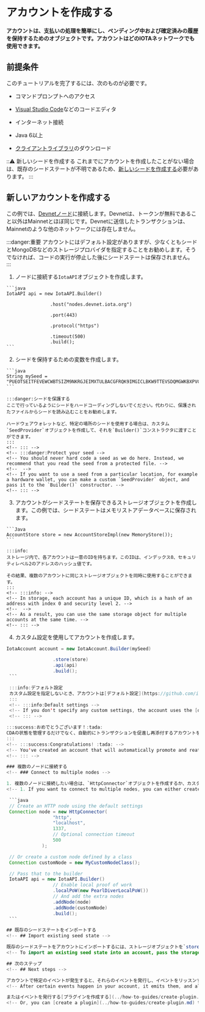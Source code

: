 # アカウントを作成する
<!-- # Create an account -->

**アカウントは、支払いの処理を簡単にし、ペンディング中および確定済みの履歴を保持するためのオブジェクトです。アカウントはどのIOTAネットワークでも使用できます。**
<!-- **An account is an object that makes it easier to handle payments and keep a history of pending and confirmed ones. You can use your account on any IOTA network.** -->

## 前提条件
<!-- ## Prerequisites -->

このチュートリアルを完了するには、次のものが必要です。
<!-- To complete this tutorial, you need the following: -->

* コマンドプロンプトへのアクセス
<!-- * Access to a command prompt -->
* [Visual Studio Code](https://code.visualstudio.com/Download)などのコードエディタ
<!-- * A code editor such as [Visual Studio Code](https://code.visualstudio.com/Download) -->
* インターネット接続
<!-- * An Internet connection -->
* Java 6以上
<!-- * Java 6 (or higher) -->
* [クライアントライブラリ](root://iota-java/0.1/README.md#download-the-library)のダウンロード
<!-- * [Download the client library](root://iota-java/0.1/README.md#download-the-library) -->

:::warning: 新しいシードを作成する
これまでにアカウントを作成したことがない場合は、既存のシードステートが不明であるため、[新しいシードを作成する](root://getting-started/0.1/tutorials/get-started.md)必要があります。
:::
<!-- :::warning: Create a new seed -->
<!-- If you have never created an account before, you must [create a new seed](root://getting-started/0.1/tutorials/get-started.md) because existing seed states are unknown. -->
<!-- ::: -->

## 新しいアカウントを作成する
<!-- ## Create a new account -->

この例では、[Devnetノード](root://getting-started/0.1/references/iota-networks.md#devnet)に接続します。Devnetは、トークンが無料であること以外はMainnetとほぼ同じです。Devnetに送信したトランザクションは、Mainnetのような他のネットワークには存在しません。
<!-- In this example, we connect to a [Devnet node](root://getting-started/0.1/references/iota-networks.md#devnet). The Devnet is similar to the Mainnet, except the tokens are free. Any transactions that you send to the Devnet do not exist on other networks such as the Mainnet. -->

:::danger:重要
アカウントにはデフォルト設定がありますが、少なくともシードとMongoDBなどのストレージプロバイダを指定することをお勧めします。そうでなければ、コードの実行が停止した後にシードステートは保存されません。
:::
<!-- :::danger:Important -->
<!-- Although the account has default settings, we recommend that you provide at least a seed and a storage provider such as MongoDB. Otherwise, the seed state will not be saved after the code stops running. -->
<!-- ::: -->

1. ノードに接続する`IotaAPI`オブジェクトを作成します。
  <!-- 1. Create an `IotaAPI` object that connects to a node -->

    ```java
    IotaAPI api = new IotaAPI.Builder()

                    .host("nodes.devnet.iota.org")

                    .port(443)

                    .protocol("https")

                    .timeout(500)
                    .build();
    ```

2. シードを保持するための変数を作成します。
  <!-- 2. Create a variable to hold your seed -->

    ```java
    String mySeed = "PUEOTSEITFEVEWCWBTSIZM9NKRGJEIMXTULBACGFRQK9IMGICLBKW9TTEVSDQMGWKBXPVCBMMCXWMNPDX";
    ```

    :::danger:シードを保護する
    ここで行っているようにシードをハードコーディングしないでください。代わりに、保護されたファイルからシードを読み込むことをお勧めします。

    ハードウェアウォレットなど、特定の場所のシードを使用する場合は、カスタム`SeedProvider`オブジェクトを作成して、それを`Builder()`コンストラクタに渡すことができます。
    :::
    <!-- ::: -->
    <!-- :::danger:Protect your seed -->
    <!-- You should never hard code a seed as we do here. Instead, we recommend that you read the seed from a protected file. -->
    <!--  -->
    <!-- If you want to use a seed from a particular location, for example a hardware wallet, you can make a custom `SeedProvider` object, and pass it to the `Builder()` constructor. -->
    <!-- ::: -->

3. アカウントがシードステートを保存できるストレージオブジェクトを作成します。この例では、シードステートはメモリストアデータベースに保存されます。
  <!-- 3. Create a storage object to which the account can save the seed state. In this example, the seed state is stored in a Memory Store database. -->

    ```Java
    AccountStore store = new AccountStoreImpl(new MemoryStore());
    ```

    :::info:
    ストレージ内で、各アカウントは一意のIDを持ちます。このIDは、インデックス0、セキュリティレベル2のアドレスのハッシュ値です。

    その結果、複数のアカウントに同じストレージオブジェクトを同時に使用することができます。
    :::
    <!-- :::info: -->
    <!-- In storage, each account has a unique ID, which is a hash of an address with index 0 and security level 2. -->
    <!--  -->
    <!-- As a result, you can use the same storage object for multiple accounts at the same time. -->
    <!-- ::: -->

4. カスタム設定を使用してアカウントを作成します。
  <!-- 4. Create the account using your custom settings -->

   ```java
   IotaAccount account = new IotaAccount.Builder(mySeed)

                    .store(store)
                    .api(api)
                    .build();
    ```

    :::info:デフォルト設定
    カスタム設定を指定しないとき、アカウントは[デフォルト設定](https://github.com/iotaledger/iota-java/blob/dev/jota/src/main/java/org/iota/jota/config/types/IotaDefaultConfig.java)を使用します。
    :::
    <!-- :::info:Default settings -->
    <!-- If you don't specify any custom settings, the account uses the [defaults](https://github.com/iotaledger/iota-java/blob/dev/jota/src/main/java/org/iota/jota/config/types/IotaDefaultConfig.java). -->
    <!-- ::: -->

:::success:おめでとうございます！:tada:
CDAの状態を管理するだけでなく、自動的にトランザクションを促進し再添付するアカウントを作成しました。
:::
<!-- :::success:Congratulations! :tada: -->
<!-- You've created an account that will automatically promote and reattach transactions as well as manage the state of your CDAs. -->
<!-- ::: -->

### 複数のノードに接続する
<!-- ### Connect to multiple nodes -->

1. 複数のノードに接続したい場合は、`HttpConnector`オブジェクトを作成するか、カスタムクラスを定義することができます。
  <!-- 1. If you want to connect to multiple nodes, you can either create a `HttpConnector` object, or define a custom class. -->

    ```java
    // Create an HTTP node using the default settings
    Connection node = new HttpConnector(
                    "http",
                    "localhost",
                    1337,
                    // Optional connection timeout
                    500
                );

    // Or create a custom node defined by a class
    Connection customNode = new MyCustomNodeClass();

    // Pass that to the builder
    IotaAPI api = new IotaAPI.Builder()
                    // Enable local proof of work
                    .localPoW(new PearlDiverLocalPoW())
                    // And add the extra nodes
                    .addNode(node)
                    .addNode(customNode)
                    .build();
    ```

## 既存のシードステートをインポートする
<!-- ## Import existing seed state -->

既存のシードステートをアカウントにインポートするには、ストレージオブジェクトを`store()`メソッドに渡します。シードステートは正しい形式でなければなりません。
<!-- To import an existing seed state into an account, pass the storage object to the `store()` method. The seed state must be in the correct format. -->

## 次のステップ
<!-- ## Next steps -->

アカウントで特定のイベントが発生すると、それらのイベントを発行し、イベントをリッスンすることができます。たとえば、新しい支払いについて自分のアカウントを監視したい場合があります。そのためには、[イベントリスナを作成する](root://iota-java/0.1/how-to-guides/listen-to-events.md)必要があります。
<!-- After certain events happen in your account, it emits them, and allows you to listen for them. For example, you may want to monitor your account for new payments. To do so, you need to [create an event listener](root://iota-js/0.1/how-to-guides/listen-to-events.md). -->

またはイベントを発行する[プラグインを作成する](../how-to-guides/create-plugin.md)こともできます。
<!-- Or, you can [create a plugin](../how-to-guides/create-plugin.md) that also emits events. -->
